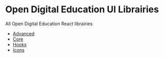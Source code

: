 # Open Digital Education UI Librairies

All Open Digital Education React librairies

- [Advanced](./advanced/README.md)
- [Core](./core/README.md)
- [Hooks](./hooks/README.md)
- [Icons](./icons/README.md)
